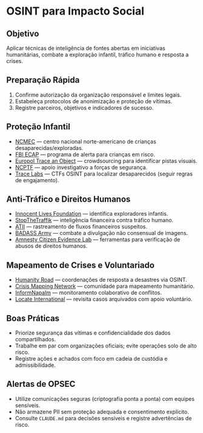 # OSINT para Impacto Social

## Objetivo
Aplicar técnicas de inteligência de fontes abertas em iniciativas humanitárias, combate a exploração infantil, tráfico humano e resposta a crises.

## Preparação Rápida
1. Confirme autorização da organização responsável e limites legais.
2. Estabeleça protocolos de anonimização e proteção de vítimas.
3. Registre parceiros, objetivos e indicadores de sucesso.

## Proteção Infantil
- [NCMEC](https://www.missingkids.org/) — centro nacional norte-americano de crianças desaparecidas/exploradas.
- [FBI ECAP](https://www.fbi.gov/wanted/ecap) — programa de alerta para crianças em risco.
- [Europol Trace an Object](https://www.europol.europa.eu/stopchildabuse) — crowdsourcing para identificar pistas visuais.
- [NCPTF](https://www.ncptf.org/) — apoio investigativo a forças de segurança.
- [Trace Labs](https://www.tracelabs.org/) — CTFs OSINT para localizar desaparecidos (seguir regras de engajamento).

## Anti-Tráfico e Direitos Humanos
- [Innocent Lives Foundation](https://www.innocentlivesfoundation.org/) — identifica exploradores infantis.
- [StopTheTraffik](https://www.stopthetraffik.org/) — inteligência financeira contra tráfico humano.
- [ATII](https://followmoneyfightslavery.org/) — rastreamento de fluxos financeiros suspeitos.
- [BADASS Army](https://badassarmy.org/) — combate a divulgação não consensual de imagens.
- [Amnesty Citizen Evidence Lab](https://citizenevidence.org/) — ferramentas para verificação de abusos de direitos humanos.

## Mapeamento de Crises e Voluntariado
- [Humanity Road](https://www.humanityroad.org/) — coordenações de resposta a desastres via OSINT.
- [Crisis Mapping Network](http://crisismapping.ning.com/) — comunidade para mapeamento humanitário.
- [InformNapalm](https://informnapalm.org/en/) — monitoramento colaborativo de conflitos.
- [Locate International](https://locate.international/) — revisita casos arquivados com apoio voluntário.

## Boas Práticas
- Priorize segurança das vítimas e confidencialidade dos dados compartilhados.
- Trabalhe em par com organizações oficiais; evite operações solo de alto risco.
- Registre ações e achados com foco em cadeia de custódia e admissibilidade.

## Alertas de OPSEC
- Utilize comunicações seguras (criptografia ponta a ponta) com equipes sensíveis.
- Não armazene PII sem proteção adequada e consentimento explícito.
- Consulte `CLAUDE.md` para decisões sensíveis e registre advertências de risco.
